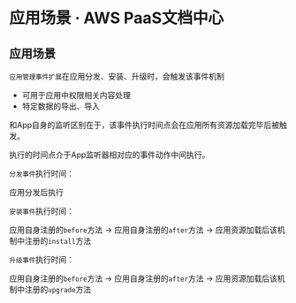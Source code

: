 # 应用场景 · AWS PaaS文档中心

## 应用场景

`应用管理事件扩展`在应用分发、安装、升级时，会触发该事件机制

  * 可用于应用中权限相关内容处理
  * 特定数据的导出、导入

和App自身的监听区别在于，该事件执行时间点会在应用所有资源加载完毕后被触发。

执行的时间点介于App监听器相对应的事件动作中间执行。

`分发事件`执行时间：

应用分发后执行

`安装事件`执行时间：

应用自身注册的`before`方法 -> 应用自身注册的`after`方法 -> 应用资源加载后该机制中注册的`install`方法

`升级事件`执行时间：

应用自身注册的`before`方法 -> 应用自身注册的`after`方法 -> 应用资源加载后该机制中注册的`upgrade`方法